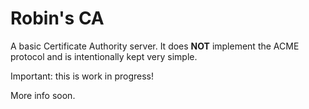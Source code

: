 # Robin's CA

A basic Certificate Authority server. It does __NOT__ implement the ACME 
protocol and is intentionally kept very simple.

Important: this is work in progress!

More info soon.
